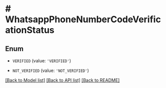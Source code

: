 # # WhatsappPhoneNumberCodeVerificationStatus

## Enum


* `VERIFIED` (value: `'VERIFIED'`)

* `NOT_VERIFIED` (value: `'NOT_VERIFIED'`)


[[Back to Model list]](../../README.md#models) [[Back to API list]](../../README.md#endpoints) [[Back to README]](../../README.md)
